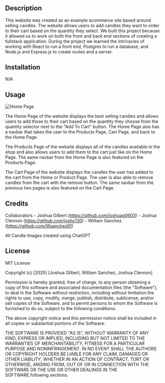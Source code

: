 # <Candle-Shop>

## Description

This website was created as an example ecommerce site based around selling candles. The website allows users to add candles they want to order to their cart based on the quantity they select.  We built this project because it allowed us to work on both the front and back end sections of creating a fullstack application. During the project we learned the intricacies of working with React to run a front end, Postgres to run a database, and Node.js and Express.js to create routes and a server. 

## Installation

N/A

## Usage

![Home Page](assets/images/homePage.png)

The Home Page of the website displays the best selling candles and allows users to add those to their cart based on the quantity they choose from the quantity selector next to the "Add To Cart" button. The Home Page also has a navbar that takes the user to the Products Page, Cart Page, and back to the Home Page. 

The Products Page of the website displays all of the candles available in the shop and also allows users to add them to the cart just like on the Home Page. The same navbar from the Home Page is also featured on the Products Page. 

The Cart Page of the website displays the candles the user has added to the cart from the Home or Product Page. The user is also able to remove candles from the cart with the remove button. The same navbar from the previous two pages is also featured on the Cart Page. 

## Credits

Collaborators
    - Joshua Gilbert (https://github.com/joshuag0603)
    - Joshua Clennon (https://github.com/joshc130)
    - William Sanchez (https://github.com/Wsanchez91)

All Candle Images created using ChatGPT

## License

MIT License

Copyright (c) [2025] [Joshua Gilbert, William Sanchez, Joshua Clennon]

Permission is hereby granted, free of charge, to any person obtaining a copy
of this software and associated documentation files (the "Software"), to deal
in the Software without restriction, including without limitation the rights
to use, copy, modify, merge, publish, distribute, sublicense, and/or sell
copies of the Software, and to permit persons to whom the Software is
furnished to do so, subject to the following conditions:

The above copyright notice and this permission notice shall be included in all
copies or substantial portions of the Software.

THE SOFTWARE IS PROVIDED "AS IS", WITHOUT WARRANTY OF ANY KIND, EXPRESS OR
IMPLIED, INCLUDING BUT NOT LIMITED TO THE WARRANTIES OF MERCHANTABILITY,
FITNESS FOR A PARTICULAR PURPOSE AND NONINFRINGEMENT. IN NO EVENT SHALL THE
AUTHORS OR COPYRIGHT HOLDERS BE LIABLE FOR ANY CLAIM, DAMAGES OR OTHER
LIABILITY, WHETHER IN AN ACTION OF CONTRACT, TORT OR OTHERWISE, ARISING FROM,
OUT OF OR IN CONNECTION WITH THE SOFTWARE OR THE USE OR OTHER DEALINGS IN THE
SOFTWARE.following sections.